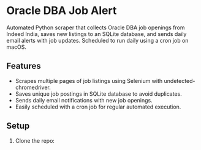 # Oracle DBA Job Alert

Automated Python scraper that collects Oracle DBA job openings from Indeed India, saves new listings to an SQLite database, and sends daily email alerts with job updates. Scheduled to run daily using a cron job on macOS.

## Features

- Scrapes multiple pages of job listings using Selenium with undetected-chromedriver.
- Saves unique job postings in SQLite database to avoid duplicates.
- Sends daily email notifications with new job openings.
- Easily scheduled with a cron job for regular automated execution.

## Setup

1. Clone the repo:
